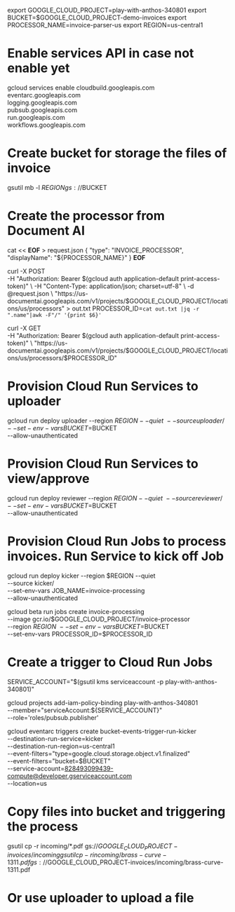 
export GOOGLE_CLOUD_PROJECT=play-with-anthos-340801
export BUCKET=$GOOGLE_CLOUD_PROJECT-demo-invoices
export PROCESSOR_NAME=invoice-parser-us
export REGION=us-central1

# Enable services API in case not enable yet
gcloud services enable cloudbuild.googleapis.com \
    eventarc.googleapis.com \
    logging.googleapis.com \
    pubsub.googleapis.com \
    run.googleapis.com \
    workflows.googleapis.com

# Create bucket for storage the files of invoice
gsutil mb -l $REGION gs://$BUCKET

# Create the processor from Document AI
cat << __EOF__ > request.json
{
  "type": "INVOICE_PROCESSOR",
  "displayName": "${PROCESSOR_NAME}"
}
__EOF__

curl -X POST \
    -H "Authorization: Bearer $(gcloud auth application-default print-access-token)" \
    -H "Content-Type: application/json; charset=utf-8" \
    -d @request.json \
    "https://us-documentai.googleapis.com/v1/projects/$GOOGLE_CLOUD_PROJECT/locations/us/processors" > out.txt
PROCESSOR_ID=`cat out.txt |jq -r ".name"|awk -F"/" '{print $6}'`

curl -X GET \
    -H "Authorization: Bearer $(gcloud auth application-default print-access-token)" \
    "https://us-documentai.googleapis.com/v1/projects/$GOOGLE_CLOUD_PROJECT/locations/us/processors/$PROCESSOR_ID"



# Provision Cloud Run Services to uploader
gcloud run deploy uploader --region $REGION --quiet \
    --source uploader/ \
    --set-env-vars BUCKET=$BUCKET \
    --allow-unauthenticated

# Provision Cloud Run Services to view/approve
gcloud run deploy reviewer --region $REGION --quiet \
    --source reviewer/ \
    --set-env-vars BUCKET=$BUCKET \
    --allow-unauthenticated

# Provision Cloud Run Jobs to process invoices. Run Service to kick off Job
gcloud run deploy kicker --region $REGION --quiet \
    --source kicker/ \
    --set-env-vars JOB_NAME=invoice-processing \
    --allow-unauthenticated

gcloud beta run jobs create invoice-processing \
    --image gcr.io/$GOOGLE_CLOUD_PROJECT/invoice-processor \
    --region $REGION \
    --set-env-vars BUCKET=$BUCKET \
    --set-env-vars PROCESSOR_ID=$PROCESSOR_ID


# Create a trigger to Cloud Run Jobs
SERVICE_ACCOUNT="$(gsutil kms serviceaccount -p play-with-anthos-340801)"

gcloud projects add-iam-policy-binding play-with-anthos-340801 \
    --member="serviceAccount:${SERVICE_ACCOUNT}" \
    --role='roles/pubsub.publisher'

gcloud eventarc triggers create bucket-events-trigger-run-kicker \
   --destination-run-service=kicker \
   --destination-run-region=us-central1 \
   --event-filters="type=google.cloud.storage.object.v1.finalized" \
   --event-filters="bucket=$BUCKET" \
   --service-account=828493099439-compute@developer.gserviceaccount.com \
   --location=us

# Copy files into bucket and triggering the process
gsutil cp -r incoming/*.pdf gs://$GOOGLE_CLOUD_PROJECT-invoices/incoming
gsutil cp -r incoming/brass-curve-1311.pdf gs://$GOOGLE_CLOUD_PROJECT-invoices/incoming/brass-curve-1311.pdf

# Or use uploader to upload a file 



